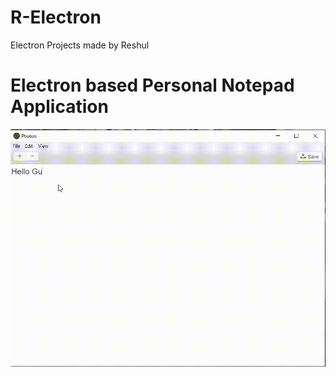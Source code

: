 # R-Electron
Electron Projects made by Reshul

# Electron based Personal Notepad Application
![](https://github.com/resel143/R-Electron/blob/main/Personal_notepad/electronjs.gif)
